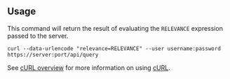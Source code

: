 Usage
---

This command will return the result of evaluating the `RELEVANCE` expression passed to the server.

    curl --data-urlencode "relevance=RELEVANCE" --user username:password https://server:port/api/query

See [cURL overview](../../README.md#cURL) for more information on using [cURL](http://curl.haxx.se/).
